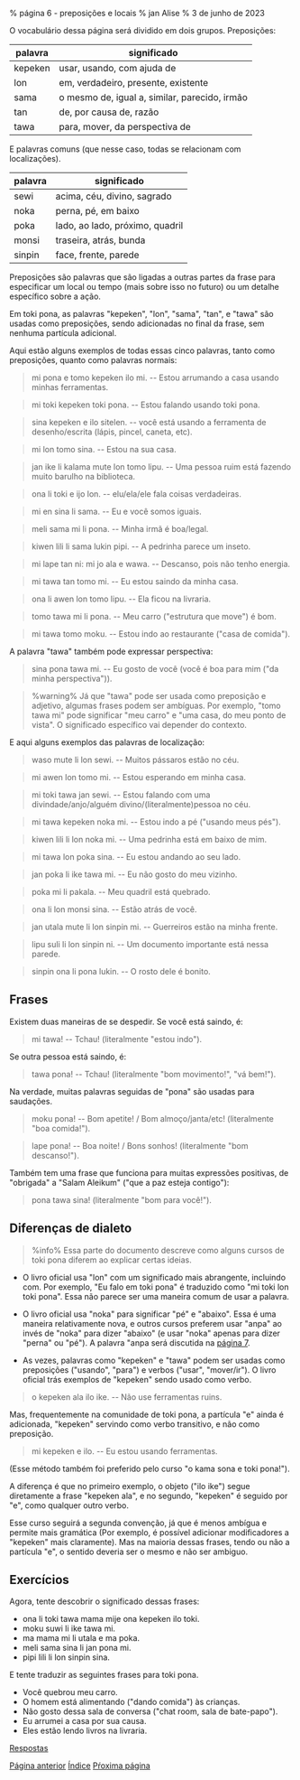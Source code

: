 % página 6 - preposições e locais
% jan Alise
% 3 de junho de 2023

O vocabulário dessa página será dividido em dois grupos. Preposições:

| palavra | significado                                   |
|---------|-----------------------------------------------|
| kepeken | usar, usando, com ajuda de                    |
| lon     | em, verdadeiro, presente, existente           |
| sama    | o mesmo de, igual a, similar, parecido, irmão |
| tan     | de, por causa de, razão                       |
| tawa    | para, mover, da perspectiva de                |

E palavras comuns (que nesse caso, todas se relacionam com localizações).

| palavra | significado                     |
|---------|---------------------------------|
| sewi    | acima, céu, divino, sagrado     |
| noka    | perna, pé, em baixo             |
| poka    | lado, ao lado, próximo, quadril |
| monsi   | traseira, atrás, bunda          |
| sinpin  | face, frente, parede            |

Preposições são palavras que são ligadas a outras partes da frase para
especificar um local ou tempo (mais sobre isso no futuro) ou um detalhe
específico sobre a ação.

Em toki pona, as palavras "kepeken", "lon", "sama", "tan", e "tawa" são usadas
como preposições, sendo adicionadas no final da frase, sem nenhuma partícula
adicional.

Aqui estão alguns exemplos de todas essas cinco palavras, tanto como
preposições, quanto como palavras normais:

> mi pona e tomo kepeken ilo mi. -- Estou arrumando a casa usando minhas
> ferramentas.

> mi toki kepeken toki pona. -- Estou falando usando toki pona.

> sina kepeken e ilo sitelen. -- você está usando a ferramenta de
> desenho/escrita (lápis, pincel, caneta, etc).

> mi lon tomo sina. -- Estou na sua casa.

> jan ike li kalama mute lon tomo lipu. -- Uma pessoa ruim está fazendo muito
> barulho na biblioteca.

> ona li toki e ijo lon. -- elu/ela/ele fala coisas verdadeiras.

> mi en sina li sama. -- Eu e você somos iguais.

> meli sama mi li pona. -- Minha irmã é boa/legal.

> kiwen lili li sama lukin pipi. -- A pedrinha parece um inseto.

> mi lape tan ni: mi jo ala e wawa. -- Descanso, pois não tenho energia.

> mi tawa tan tomo mi. -- Eu estou saindo da minha casa.

> ona li awen lon tomo lipu. -- Ela ficou na livraria.

> tomo tawa mi li pona. -- Meu carro ("estrutura que move") é bom.

> mi tawa tomo moku. -- Estou indo ao restaurante ("casa de comida").

A palavra "tawa" também pode expressar perspectiva:

> sina pona tawa mi. -- Eu gosto de você (você é boa para mim ("da minha
> perspectiva")).

> %warning%
> Já que "tawa" pode ser usada como preposição e adjetivo, algumas frases podem
> ser ambíguas. Por exemplo, "tomo tawa mi" pode significar "meu carro" e "uma
> casa, do meu ponto de vista". O significado específico vai depender do
> contexto.

E aqui alguns exemplos das palavras de localização:

> waso mute li lon sewi. -- Muitos pássaros estão no céu.

> mi awen lon tomo mi. -- Estou esperando em minha casa.

> mi toki tawa jan sewi. -- Estou falando com uma 
> divindade/anjo/alguém divino/(literalmente)pessoa no céu.

> mi tawa kepeken noka mi. -- Estou indo a pé ("usando meus pés").

> kiwen lili li lon noka mi. -- Uma pedrinha está em baixo de mim.

> mi tawa lon poka sina. -- Eu estou andando ao seu lado.

> jan poka li ike tawa mi. -- Eu não gosto do meu vizinho.

> poka mi li pakala. -- Meu quadril está quebrado.

> ona li lon monsi sina. -- Estão atrás de você.

> jan utala mute li lon sinpin mi. -- Guerreiros estão na minha frente.

> lipu suli li lon sinpin ni. -- Um documento importante está nessa parede.

> sinpin ona li pona lukin. -- O rosto dele é bonito.

## Frases

Existem duas maneiras de se despedir. Se você está saindo, é:

> mi tawa! -- Tchau! (literalmente "estou indo").

Se outra pessoa está saindo, é:
 
> tawa pona! -- Tchau! (literalmente "bom movimento!", "vá bem!").

Na verdade, muitas palavras seguidas de "pona" são usadas para saudações.

> moku pona! -- Bom apetite! / Bom almoço/janta/etc! (literalmente "boa 
> comida!").

> lape pona! -- Boa noite! / Bons sonhos! (literalmente "bom descanso!").

Também tem uma frase que funciona para muitas expressões positivas, de
"obrigada" a "Salam Aleikum" ("que a paz esteja contigo"):

> pona tawa sina! (literalmente "bom para você!").

## Diferenças de dialeto

> %info%
> Essa parte do documento descreve como alguns cursos de toki pona diferem ao
> explicar certas ideias.

* O livro oficial usa "lon" com um significado mais abrangente, incluindo
com. Por exemplo, "Eu falo em toki pona" é traduzido como "mi toki lon toki
pona". Essa não parece ser uma maneira comum de usar a palavra.

* O livro oficial usa "noka" para significar "pé" e "abaixo". Essa é uma
maneira relativamente nova, e outros cursos preferem usar "anpa" ao invés de
"noka" para dizer "abaixo" (e usar "noka" apenas para dizer "perna" ou "pé"). A
palavra "anpa será discutida na [página 7](pt_7.html).

* As vezes, palavras como "kepeken" e "tawa" podem ser usadas como preposições
("usando", "para") e verbos ("usar", "mover/ir"). O livro oficial trás exemplos
de "kepeken" sendo usado como verbo.

> o kepeken ala ilo ike. -- Não use ferramentas ruins.

Mas, frequentemente na comunidade de toki pona, a partícula "e" ainda é
adicionada, "kepeken" servindo como verbo transitivo, e não como preposição.

> mi kepeken e ilo. -- Eu estou usando ferramentas.

(Esse método também foi preferido pelo curso "o kama sona e toki pona!").

A diferença é que no primeiro exemplo, o objeto ("ilo ike") segue diretamente a
frase "kepeken ala",  e no segundo, "kepeken" é seguido por "e", como qualquer
outro verbo.

Esse curso seguirá a segunda convenção, já que é menos ambígua e permite mais
gramática (Por exemplo, é possível adicionar modificadores a "kepeken" mais
claramente). Mas na maioria dessas frases, tendo ou não a partícula "e", o
sentido deveria ser o mesmo e não ser ambiguo.

## Exercícios

Agora, tente descobrir o significado dessas frases:

* ona li toki tawa mama mije ona kepeken ilo toki.
* moku suwi li ike tawa mi.
* ma mama mi li utala e ma poka.
* meli sama sina li jan pona mi.
* pipi lili li lon sinpin sina.

E tente traduzir as seguintes frases para toki pona.

* Você quebrou meu carro.
* O homem está alimentando ("dando comida") às crianças.
* Não gosto dessa sala de conversa ("chat room, sala de bate-papo").
* Eu arrumei a casa por sua causa.
* Eles estão lendo livros na livraria.

[Respostas](pt_answers.html#p6)

[Página anterior](pt_5.html) [Índice](pt_index.html) [Pŕoxima página](pt_7.html)

